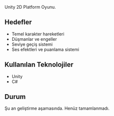 Unity 2D Platform Oyunu.

## Hedefler
- Temel karakter hareketleri
- Düşmanlar ve engeller
- Seviye geçiş sistemi
- Ses efektleri ve puanlama sistemi

## Kullanılan Teknolojiler
- Unity
- C#

## Durum
Şu an geliştirme aşamasında. Henüz tamamlanmadı.
